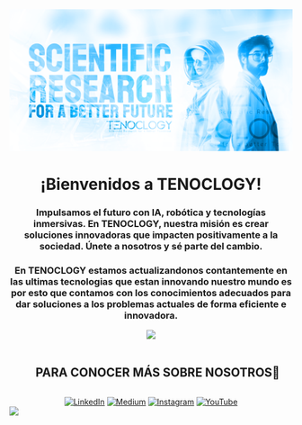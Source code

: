 <!-- HEADER -->
<div align="center" width="100">
  <img src="https://raw.githubusercontent.com/Tenoclogy-28/Tenoclogy-28/e74c31068a12f049ce869934572865b88c2e7da5/Tenoclogy_Banner_V5.png" 
       alt="Tenoclogy Banner" 
       style="max-width: 100%;">
</div>

<!-- SALUDO -->
<h1 align="center">¡Bienvenidos a TENOCLOGY!</h1>

<!-- SOBRE NOSOTROS -->
<h3 align="center">Impulsamos el futuro con IA, robótica y tecnologías inmersivas. En TENOCLOGY, nuestra misión es crear soluciones innovadoras que impacten positivamente a la sociedad. Únete a nosotros y sé parte del cambio.</h3>



<!-- TECNOLOGIAS USADAS -->
<h3 align="center">En TENOCLOGY estamos actualizandonos contantemente en las ultimas tecnologias que estan innovando nuestro mundo es por esto que contamos con los conocimientos adecuados para dar soluciones a los problemas actuales de forma eficiente e innovadora.</h3>
<!--tech stack icons-->
<p align="center">
  <a href="https://skillicons.dev">
    <img src="https://skillicons.dev/icons?i=py,cpp,cs,r,unity,matlab,ros,opencv,tensorflow,pytorch,arduino,raspberrypi,kotlin,autocad,latex" />
  </a>
</p>



<!-- Connect with me -->
<!--h2 without bottom border-->
<div id="user-content-toc">
  <ul align="center">
    <summary><h2 style="display: inline-block">PARA CONOCER MÁS SOBRE NOSOTROS🤝</h2></summary>
  </ul>
</div>

<!--icons and links-->
<div align=center>
 <a href="https://mx.linkedin.com/company/tenoclogy" target="_blank"><img src="https://img.shields.io/static/v1?style=for-the-badge&message=LinkedIn&color=0A66C2&logo=LinkedIn&logoColor=FFFFFF&label=" alt="LinkedIn" /></a>
<a href="https://medium.com/@TENOCLOGY" target="_blank"><img alt="Medium" src="https://img.shields.io/badge/Medium-12100E?style=for-the-badge&logo=medium&logoColor=white" /></a>
<a href="https://www.instagram.com/tenoclogy/" target="_blank"><img width="100px" src="https://img.shields.io/badge/Instagram-%23E4405F.svg?style=for-the-badge&logo=Instagram&logoColor=white" alt="Instagram" /></a>
<a href="https://www.youtube.com/@TENOCLOGY"target="_blank"><img width="100px" src="https://img.shields.io/badge/YouTube-%23FF0000.svg?style=for-the-badge&logo=YouTube&logoColor=white" alt="YouTube" /></a>
</div>


<!--horizontal divider(gradiant)-->
<img src="https://user-images.githubusercontent.com/73097560/115834477-dbab4500-a447-11eb-908a-139a6edaec5c.gif">



